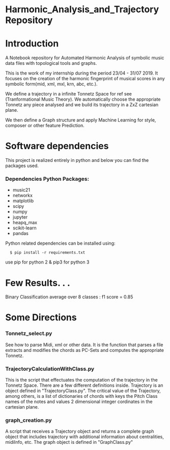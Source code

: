 # Harmonic_Analysis_and_Trajectory Repository

Introduction
=====================

A Notebook repository for Automated Harmonic Analysis of symbolic music data files with topological tools and graphs.

This is the work of my internship during the period 23/04 - 31/07 2019. It focuses on the creation of the harmonic fingerprint of musical scores in any symbolic form(mid, xml, mxl, krn, abc, etc.). 

We define a trajectory in a infinite Tonnetz Space for ref see (Tranformational Music Theory). We automatically choose the appropriate Tonnetz any piece analysed and we build its trajectory in a ZxZ cartesian plane.

We then define a Graph structure and apply Machine Learning for style, composer or other feature Prediction.


Software dependencies
=====================
<!-- Python Jupyter-Notebook modules : -->

This project is realized entirely in python and below you can find the packages used.

### Dependencies Python Packages:
* music21
* networkx
* matplotlib
* scipy
* numpy
* jupyter
* heapq_max
* scikit-learn
* pandas

Python related dependencies can be installed using:
```
  $ pip install -r requirements.txt
```
use pip for python 2 & pip3 for python 3

Few Results. . .
=====================

Binary Classification average over 8 classes : f1 score = 0.85


Some Directions
=====================

### Tonnetz_select.py

See how to parse Midi, xml or other data. It is the function that parses a file extracts and modifies the chords 
as PC-Sets and computes the appropriate Tonnetz.

### TrajectoryCalculationWithClass.py

This is the script that effectuates the computation of the trajectory in the Tonnetz Space. There are a few different definitions inside.
Trajectory is an object defined in "TrajectoryClass.py". The critical value of the Trajectory, among others, is a list of dictionaries of chords with keys the Pitch Class names of the notes and values 2 dimensional integer cordinates in the cartesian plane.

### graph_creation.py

A script that receives a Trajectory object and returns a complete graph object that includes trajectory with additional information about centralities, midiInfo, etc. The graph object is defined in "GraphClass.py"


